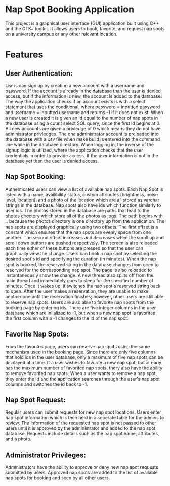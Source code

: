 # Nap Spot Booking Application
This project is a graphical user interface (GUI) application built using C++ and the GTK+ toolkit. 
It allows users to book, favorite, and request nap spots on a university campus or any other relevant location.

# Features

## User Authentication:

Users can sign up by creating a new account with a username and password. If the account is already in the database than the user is denied access, but if the information is new, the account is added to the database. The way the application checks if an account exists is with a select statement that uses the conditional, where password = inputted password and username = inputted username and returns -1 if it does not exist. When a new user is created it is given an id equal to the number of nap spots in the database using a count select SQL query, since the first id begins at 0. All new accounts are given a privledge of 0 which means they do not have administrator privledges. The one administrator account is preloaded into the database with a csv file when make build is entered into the command line while in the databaee directory. 
When logging in, the inverse of the signup logic is utilized, where the application checks that the user credentials in order to provide access. If the user information is not in the database yet then the user is denied access.

## Nap Spot Booking:

Authenticated users can view a list of available nap spots. Each Nap Spot is listed with a name, availibility status, custom attributes (brightness, noise level, location), and a photo of the location which are all stored as varchar strings in the database. Nap spots also have ids which function similarly to user ids. The photos stored in the database are paths that lead to the photos directory which store all of the photos as jpgs. The path begins with .. because the photos directory is one directory up from the application. The nap spots are displayed graphically using two offsets. The first offset is a constant which ensures that the nap spots are evenly space from one another. The second offset increases and decreases when the scroll up and scroll down buttons are pushed respectively. The screen is also reloaded each time either of these buttons are pressed so that the user can graphically view the change.  Users can book a nap spot by selecting the desired spot's id and specifying the duration (in minutes). When the nap spot is booked, the reserved string in the database changes from open to reserved for the corresponding nap spot. The page is also reloaded to instantaneously show the change. A new thread also splits off from the main thread and immediately goes to sleep for the specified number of minutes. Once it wakes up, it switches the nap spot's reserved string back to open. After the user makes a reservation, they are unable to make another one until the reservation finishes; however, other users are still able to reserve nap spots. Users are also able to favorite nap spots from the booking page by entering ids. There are five integer columns in the user database which are iniialized to -1, but when a new nap spot is favorited, the first column with a -1 changes to the id of the nap spot. 

## Favorite Nap Spots:

From the favorites page, users can reserve nap spots using the same mechanism used in the booking page. Since there are only five columns that hold ids in the user database, only a maximum of five nap spots can be displayed at a time. If a user wishes to favorite a new nap spot, but already has the maximum number of favorited nap spots, thery also have the ability to remove favorited nap spots. When a user wants to remove a nap spot, they enter the id and the application searches through the user's nap spot columns and switches the id back to -1.

## Nap Spot Request:

Regular users can submit requests for new nap spot locations. Users enter nap spot information which is then held in a seperate table for the admins to review. The information of the requested nap spot is not passed to other users until it is approved by the administrator and added to the nap spot database. Requests include details such as the nap spot name, attributes, and a photo.

## Administrator Privileges:

Administrators have the ability to approve or deny new nap spot requests submitted by users.
Approved nap spots are added to the list of available nap spots for booking and seen by all other users. 

